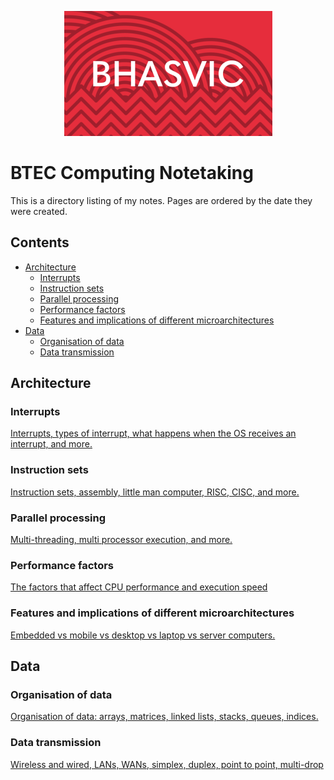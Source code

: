 <p align="center">
  <img src="https://github.com/davwheat-bhasvic/common-assets/blob/main/images/bhasvic/bhasvic-rect-hills-text-small.png?raw=true">
</p>

# BTEC Computing Notetaking <!-- omit in toc -->

This is a directory listing of my notes. Pages are ordered by the date they were created.

## Contents <!-- omit in toc -->

- [Architecture](#architecture)
  - [Interrupts](#interrupts)
  - [Instruction sets](#instruction-sets)
  - [Parallel processing](#parallel-processing)
  - [Performance factors](#performance-factors)
  - [Features and implications of different microarchitectures](#features-and-implications-of-different-microarchitectures)
- [Data](#data)
  - [Organisation of data](#organisation-of-data)
  - [Data transmission](#data-transmission)

## Architecture

### Interrupts

[Interrupts, types of interrupt, what happens when the OS receives an interrupt, and more.](Interrupts.md)

### Instruction sets

[Instruction sets, assembly, little man computer, RISC, CISC, and more.](Instruction%20sets.md)

### Parallel processing

[Multi-threading, multi processor execution, and more.](Parallel%20processing.md)

### Performance factors

[The factors that affect CPU performance and execution speed](Performance%20factors.md)

### Features and implications of different microarchitectures

[Embedded vs mobile vs desktop vs laptop vs server computers.](Features%20and%20implications%20of%20different%20microarchitectures.md)


## Data
### Organisation of data

[Organisation of data: arrays, matrices, linked lists, stacks, queues, indices.](Organisation%20of%20data.md)

### Data transmission

[Wireless and wired, LANs, WANs, simplex, duplex, point to point, multi-drop](Data%20transmission.md)
